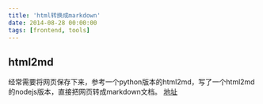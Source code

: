```yaml
---
title: 'html转换成markdown'
date: 2014-08-28 00:00:00
tags: [frontend, tools]
---
```


## html2md
经常需要将网页保存下来，参考一个python版本的html2md，写了一个html2md的nodejs版本，直接把网页转成markdown文档。 [地址](https://github.com/FarmanYu/html2md)